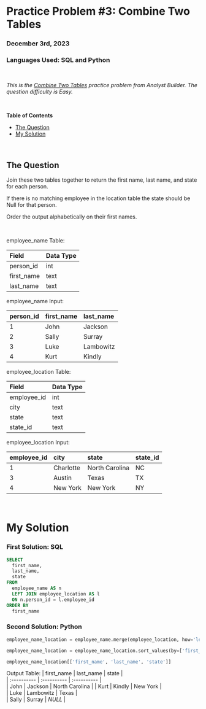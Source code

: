 # **Practice Problem #3: Combine Two Tables**
### December 3rd, 2023
### Languages Used: SQL and Python

<br>

*This is the [Combine Two Tables](https://www.analystbuilder.com/questions/combine-two-tables-LTaKJ) practice problem from Analyst Builder. The question difficulty is Easy.*

<br>

**Table of Contents**

-   [The Question](#the-question)
-   [My Solution](#my-solution)
  
<br>

## The Question

Join these two tables together to return the first name, last name, and state for each person.

If there is no matching employee in the location table the state should be Null for that person.

Order the output alphabetically on their first names.

<br>

employee_name Table:

| Field                 | Data Type          | 
| :----------------     | :----------        | 
| person_id             | int                | 
| first_name            | text               | 
| last_name             | text               |


employee_name Input:

| person_id    | first_name    | last_name                                                             
| :------------| :----------   | :----------                                                        
| 1	           | John          | Jackson        
| 2	           | Sally         | Surray	                        
| 3	           | Luke          | Lambowitz                 
| 4            | Kurt	         | Kindly    
                    

employee_location Table:

| Field                 | Data Type          | 
| :----------------     | :----------        | 
| employee_id           | int                | 
| city                  | text               | 
| state                 | text               | 
| state_id              | text               | 

employee_location Input:

| employee_id  | city          | state          | state_id                                                   
| :------------| :----------   | :----------    | :----------                                                  
| 1	           | Charlotte     | North Carolina | NC      
| 3	           | Austin        | Texas	        | TX              
| 4	           | New York      | New York       | NY           


<br>

# My Solution

### First Solution: SQL

``` SQL
SELECT
  first_name,
  last_name,
  state
FROM 
  employee_name AS n
  LEFT JOIN employee_location AS l
  ON n.person_id = l.employee_id
ORDER BY
  first_name
```

### Second Solution: Python

``` Python
employee_name_location = employee_name.merge(employee_location, how='left', left_on="person_id", right_on="employee_id")

employee_name_location = employee_name_location.sort_values(by=['first_name'])

employee_name_location[['first_name', 'last_name', 'state']]
```

Output Table:
| first_name    | last_name     | state           |                                                        
| :----------   | :----------   | :----------     |                                               
| John          | Jackson       | North Carolina  |
| Kurt          | Kindly	      | New York        |         
| Luke          | Lambowitz     | Texas           |  
| Sally	        | Surray        | *NULL*          |
